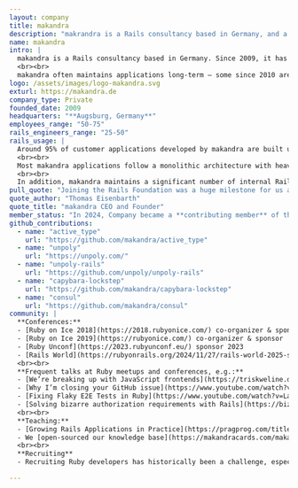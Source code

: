 ```yaml
---
layout: company
title: makandra
description: "makrandra is a Rails consultancy based in Germany, and a Contributing member of the Rails Foundation since 2024.Since 2009, makandra has delivered over 200 custom Rails applications across the full software lifecycle — from requirements and UI/UX to development, operations, and maintenance."
name: makandra
intro: |
  makandra is a Rails consultancy based in Germany. Since 2009, it has delivered over 200 custom web applications across the full software lifecycle — from requirements and UI/UX to development, operations, and maintenance. Clients range from small businesses to global enterprises. Notable projects include [Siemens SiESTA](https://makandra.de/en/siemens-38) (cybersecurity testing), [JustClaims](https://makandra.de/en/justclaims-34) (air passenger claims), [Audi MediaCenter](https://makandra.de/en/audi-mediacenter-31) (press hub), [GREENZERO](https://makandra.de/en/greenzero-179) (LCA platform), [JUUUPORT](https://makandra.de/en/juuuport-368) (online youth counseling), and [Studyflix](https://makandra.de/en/studyflix-39) (video learning platform).
  <br><br>
  makandra often maintains applications long-term — some since 2010 are still in active use. From this commitment emerged [Rails LTS](https://railslts.com/), a service providing security patches for legacy Rails versions, compatible with modern Ruby. On the infrastructure side, a dedicated DevOps team hosts and manages Rails apps on makandra-owned hardware in a German data center.
logo: /assets/images/logo-makandra.svg
exturl: https://makandra.de
company_type: Private
founded_date: 2009
headquarters: "**Augsburg, Germany**"
employees_range: "50-75"
rails_engineers_range: "25-50"
rails_usage: |
  Around 95% of customer applications developed by makandra are built using Ruby on Rails.
  <br><br>
  Most makandra applications follow a monolithic architecture with heavy namespacing, using mostly RSpec and capybara-lockstep for testing and PostgreSQL as the default database. Frontend development prioritizes progressive enhancement with Unpoly, though React and Angular are used when needed. Deployments rely on Linux VMs with Capistrano, leveraging OpsComplete, their in-house hosting platform, provides Rails-specific automation for provisioning and deployment.
  <br><br>
  In addition, makandra maintains a significant number of internal Rails applications that support daily operations — including tools for CVE tracking, project management, billing, hot desking, lunch booking, secret sharing, knowledge management, private LLM chat, and more.
pull_quote: "Joining the Rails Foundation was a huge milestone for us and shows that we are fully behind Ruby on Rails. We are proud to be part of this community and we are determined to do our part to further develop and strengthen the framework."
quote_author: "Thomas Eisenbarth"
quote_title: "makandra CEO and Founder"
member_status: "In 2024, Company became a **contributing member** of the Rails Foundation."
github_contributions:
  - name: "active_type"
    url: "https://github.com/makandra/active_type"
  - name: "unpoly"
    url: "https://unpoly.com/"
  - name: "unpoly-rails"
    url: "https://github.com/unpoly/unpoly-rails"
  - name: "capybara-lockstep"
    url: "https://github.com/makandra/capybara-lockstep"
  - name: "consul"
    url: "https://github.com/makandra/consul"
community: |
  **Conferences:**
  - [Ruby on Ice 2018](https://2018.rubyonice.com/) co-organizer & sponsor
  - [Ruby on Ice 2019](https://rubyonice.com/) co-organizer & sponsor
  - [Ruby Unconf](https://2023.rubyunconf.eu/) sponsor 2023
  - [Rails World](https://rubyonrails.org/2024/11/27/rails-world-2025-save-the-date) sponsor 2025
  <br><br>
  **Frequent talks at Ruby meetups and conferences, e.g.:**
  - [We’re breaking up with JavaScript frontends](https://triskweline.de/unpoly-rugb/) (talk at RubyShift Munich, Ruby User Group Berlin)
  - [Why I’m closing your GitHub issue](https://www.youtube.com/watch?v=9haaAtjWVy0) (talk at RailsConf)
  - [Fixing Flaky E2E Tests in Ruby](https://www.youtube.com/watch?v=LaCwiFDm2Vs) (talk at Full Stack Hour)
  - [Solving bizarre authorization requirements with Rails](https://bizarre-authorization.talks.makandra.com/) (talk at RubyShift Munich)
  <br><br>
  **Teaching:**
  - [Growing Rails Applications in Practice](https://pragprog.com/titles/d-kegrap/growing-rails-applications-in-practice/): Book about scaling monolithic Rails applications. Published by the Pragmatic Bookshelf.
  - We [open-sourced our knowledge base](https://makandracards.com/makandra) with > 4000 guides for Ruby, Rails and web development.
  <br><br>
  **Recruiting**
  - Recruiting Ruby developers has historically been a challenge, especially in a smaller city like Augsburg. makandra addressed this by creating a [trainee program](https://makandra.de/en/trainee-program-84) where university graduates learn Ruby on Rails and related technologies over a nine-month period before joining client projects. Combined with a strong culture of mentorship and continuous learning, this program has helped build a large team of experienced engineers over the years.

---
```

